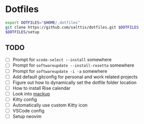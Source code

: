 # Dotfiles

```sh
export DOTFILES="$HOME/.dotfiles"
git clone https://github.com/salttis/dotfiles.git $DOTFILES
$DOTFILES/setup
```

## TODO

- [ ] Prompt for `xcode-select --install` somewhere
- [ ] Prompt for `softwareupdate --install-rosetta` somewhere
- [ ] Prompt for `softwareupdate -i -a` somewhere
- [ ] Add default gitconfig for personal and work related projects
- [ ] Figure out how to dynamically set the dotfile folder location
- [ ] How to install Rise calendar
- [ ] Look into [mackup](https://github.com/lra/mackup)
- [ ] Kitty config
- [ ] Automatically use custom Kitty icon
- [ ] VSCode config
- [ ] Setup neovim
